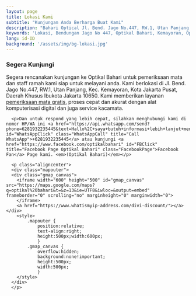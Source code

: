 ```yaml
---
layout: page
title: Lokasi Kami
subtitle: "Kunjungan Anda Berharga Buat Kami"
description: "Bahari Optical Jl. Bend. Jago No.447, RW.1, Utan Panjang, Kec. Kemayoran, Kota Jakarta Pusat, Daerah Khusus Ibukota Jakarta 10650"
keywords: 'Lokasi, Bendungan Jago No 447, Optikal Bahari, Kemayoran, Optikal, Optik, Kacamata, Gratis'
lang: id-ID
background: '/assets/img/bg-lokasi.jpg'
---
```


<div class="card-deck mb-3">
  <div class="card shadow p-3 mb-5 bg-white rounded">
    <div class="card-body">
      <h3 class="card-title">Segera Kunjungi</h3>
      <p class="card-text">Segera rencanakan kunjungan ke Optikal Bahari untuk pemeriksaan mata dan staff ramah kami siap untuk melayani anda. Kami berlokasi di Jl. Bend. Jago No.447, RW.1, Utan Panjang, Kec. Kemayoran, Kota Jakarta Pusat, Daerah Khusus Ibukota Jakarta 10650. Kami memberikan layanan <a href="" title="https://optikalbahari.com/periksa-mata/">pemeriksaan mata gratis</a>, proses cepat dan akurat dengan alat komputerisasi digital dan juga service kacamata.</p>
	  
	  <p>Dan untuk respond yang lebih cepat, silahkan menghubungi kami di nomor HP/WA ini <a href="https://api.whatsapp.com/send?phone=6281932235445&text=Hallo%2C+saya+butuh+informasi+lebih+lanjut+mengenai+Optikal+Bahari" id="WhatsAppClick" class="WhatsAppCall" title="Call WhatsApp">+6281932235445</a> atau kunjungi <a href="https://www.facebook.com/optikalbahari" id="FBClick" title="Facebook Page Optikal Bahari" class="FacebookPage">Facebook Fan</a> Page kami. <em>(Optikal Bahari)</em></p>

	  <p class="aligncenter">
	  <div class="mapouter">
	  <div class="gmap_canvas">
	  	<iframe width="600" height="500" id="gmap_canvas" src="https://maps.google.com/maps?q=optikal%20bahari&t=&z=13&ie=UTF8&iwloc=&output=embed" frameborder="0" scrolling="no" marginheight="0" marginwidth="0">
	  	</iframe>
	  	<a href="https://www.whatismyip-address.com/divi-discount/"></a></div>
	  	<style>
	  		.mapouter {
	  			position:relative;
	  			text-align:right;
	  			height:500px;width:600px;
	  			}
	  		.gmap_canvas {
	  			overflow:hidden;
	  			background:none!important;
	  			height:500px;
	  			width:500px;
	  			}
	  	</style>
	  </div>
	  </p>
  </div>
   </div>
</div>